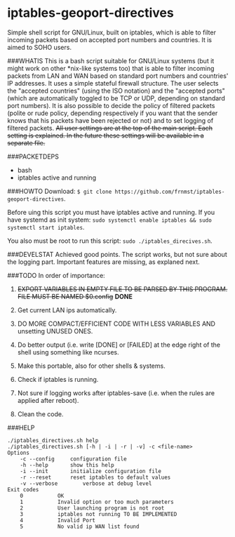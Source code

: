 # iptables-geoport-directives
Simple shell script for GNU/Linux, built on iptables, which is able to filter incoming packets based on accepted port numbers and countries. It is aimed to SOHO users.

###WHATIS
This is a bash script suitable for GNU/Linux systems (but it might work on 
other *nix-like systems too) that is able to filter incoming packets from LAN 
and WAN based on standard port numbers and countries' IP addresses. It uses a 
simple stateful firewall structure. The user selects the "accepted countries" 
(using the ISO notation) and the "accepted ports" (which are automatically 
toggled to be TCP or UDP, depending on standard port numbers). It is also 
possible to decide the policy of filtered packets (polite or rude policy, 
depending respectively if you want that the sender knows that his packets have 
been rejected or not) and to set logging of filtered packets.
~~All user settings are at the top of the main script. Each setting is 
explained. In the future these settings will be available in a separate file.~~

###PACKETDEPS
- bash
- iptables active and running

###HOWTO
Download: `$ git clone https://github.com/frnmst/iptables-geoport-directives`.

Before uing this script you must have iptables active and running.
If you have systemd as init system: `sudo systemctl enable iptables && sudo systemctl start iptables`.

You also must be root to run this script: `sudo ./iptables_direcives.sh`.

###DEVELSTAT
Achieved good points. The script works, but not sure about the logging part. Important features are missing, as explaned next.

###TODO
In order of importance:

1. ~~EXPORT VARIABLES IN EMPTY FILE TO BE PARSED BY THIS PROGRAM. FILE MUST BE 
   NAMED $0.config~~ **DONE**

2. Get current LAN ips automatically.

3. DO MORE COMPACT/EFFICIENT CODE WITH LESS VARIABLES AND unsetting UNUSED ONES.

4. Do better output (i.e. write [DONE] or [FAILED] at the edge right of the shell using something like ncurses.

5. Make this portable, also for other shells & systems.

6. Check if iptables is running.

7. Not sure if logging works after iptables-save (i.e. when the rules are applied after reboot).

8. Clean the code.

###HELP
```
./iptables_directives.sh help
./iptables_directives.sh [-h | -i | -r | -v] -c <file-name>
Options
	-c --config		configuration file
	-h --help		show this help
	-i --init		initialize configuration file
	-r --reset		reset iptables to default values
	-v --verbose		verbose at debug level
Exit codes
	0			OK
	1			Invalid option or too much parameters
	2			User launching program is not root
	3			iptables not running TO BE IMPLEMENTED
	4			Invalid Port
	5			No valid ip WAN list found
```
